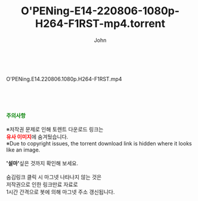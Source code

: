 ﻿---
layout: post
title:  "O'PENing-E14-220806-1080p-H264-F1RST-mp4.torrent"
author: John
categories: [ 드라마 ]
tags: [  ]
image:  
description: "O'PENing-E14-220806-1080p-H264-F1RST-mp4 torrent 정보 공유"
toc: true
toc_sticky: true
---

<br>
<div class="view-img">
<a class="view_image" href="http://torrentmobile61.com/bbs/view_image.php?fn=%2Fdata%2Ffile%2Fdrama%2F3735182707_pibIhcs9_9fdb6d899bf6f411f16a0343c29a00adf5c5ae07.jpg" target="_blank"><img alt="" class="img-tag" content="http://torrentmobile61.com/data/file/drama/3735182707_pibIhcs9_9fdb6d899bf6f411f16a0343c29a00adf5c5ae07.jpg" itemprop="image" src="http://torrentmobile61.com/data/file/drama/thumb-3735182707_pibIhcs9_9fdb6d899bf6f411f16a0343c29a00adf5c5ae07_835x2212.jpg"/></a></div><div class="view-content" itemprop="description">
<p>O'PENing.E14.220806.1080p.H264-F1RST.mp4<br/></p> </div>
    
<br><br><br>
<p data-ke-size="size16"><b><span style="color: green;">주의사항</span></b><br /><br />※저작권 문제로 인해 토렌트 다운로드 링크는<br /><b><span style="color: red;">유사 이미지</span></b>에 숨겨뒀습니다.<br />※Due to copyright issues, the torrent download link is hidden where it looks like an image.<br /><br /><b>'설마'</b>싶은 것까지 확인해 보세요.<br /><br />숨김링크 클릭 시 마그넷 나타나지 않는 것은<br />저작권으로 인한 링크만료 자료로<br />1시간 간격으로 봇에 의해 마그넷 주소 갱신됩니다.</p>
